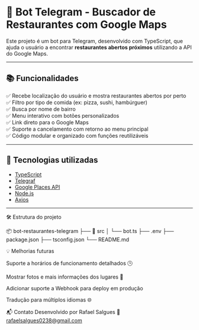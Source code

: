 # 🤖 Bot Telegram - Buscador de Restaurantes com Google Maps

Este projeto é um bot para Telegram, desenvolvido com TypeScript, que ajuda o usuário a encontrar **restaurantes abertos próximos** utilizando a API do Google Maps.

---

## 📚 Funcionalidades

✅ Recebe localização do usuário e mostra restaurantes abertos por perto  
✅ Filtro por tipo de comida (ex: pizza, sushi, hambúrguer)  
✅ Busca por nome de bairro  
✅ Menu interativo com botões personalizados  
✅ Link direto para o Google Maps  
✅ Suporte a cancelamento com retorno ao menu principal  
✅ Código modular e organizado com funções reutilizáveis

---

## 🚀 Tecnologias utilizadas

- [TypeScript](https://www.typescriptlang.org/)
- [Telegraf](https://telegraf.js.org/)
- [Google Places API](https://developers.google.com/maps/documentation/places/web-service/overview)
- [Node.js](https://nodejs.org/)
- [Axios](https://axios-http.com/)

---

🛠️ Estrutura do projeto

📦 bot-restaurantes-telegram
├── 📁 src
│   └── bot.ts
├── .env
├── package.json
├── tsconfig.json
└── README.md

💡 Melhorias futuras

Suporte a horários de funcionamento detalhados 🕒

Mostrar fotos e mais informações dos lugares 📸

Adicionar suporte a Webhook para deploy em produção

Tradução para múltiplos idiomas 🌐

📬 Contato
Desenvolvido por Rafael Salgues
📧 rafaelsalgues0238@gmail.com
